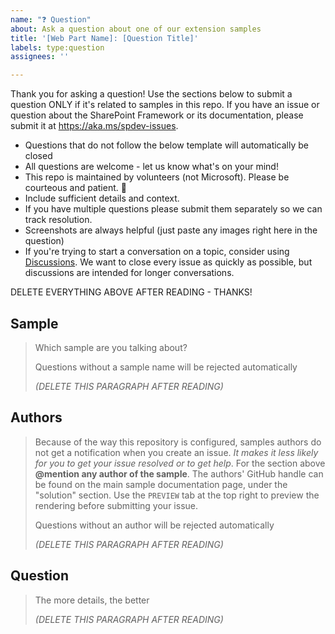 ```yaml
---
name: "❓ Question"
about: Ask a question about one of our extension samples
title: '[Web Part Name]: [Question Title]'
labels: type:question
assignees: ''

---
```


Thank you for asking a question! Use the sections below to submit a question ONLY if it's related to samples in this repo. If you have an issue or question about the SharePoint Framework or its documentation, please submit it at https://aka.ms/spdev-issues.

- Questions that do not follow the below template will automatically be closed
- All questions are welcome - let us know what's on your mind!
- This repo is maintained by volunteers (not Microsoft). Please be courteous and patient. 🙂
- Include sufficient details and context.
- If you have multiple questions please submit them separately so we can track resolution.
- Screenshots are always helpful (just paste any images right here in the question)
- If you're trying to start a conversation on a topic, consider using [Discussions](https://github.com/pnp/sp-dev-fx-extensions/discussions). We want to close every issue as quickly as possible, but discussions are intended for longer conversations.

DELETE EVERYTHING ABOVE AFTER READING - THANKS!

## Sample 
> Which sample are you talking about?
>
> Questions without a sample name will be rejected automatically 
>
> _(DELETE THIS PARAGRAPH AFTER READING)_


## Authors

> Because of the way this repository is configured, samples authors do not get a notification when you create an issue. *It makes it less likely for you to get your issue resolved or to get help*. For the section above **@mention any author of the sample**. The authors' GitHub handle can be found on the main sample documentation page, under the "solution" section. Use the `PREVIEW` tab at the top right to preview the rendering before submitting your issue.
> 
> Questions without an author will be rejected automatically 
>
> _(DELETE THIS PARAGRAPH AFTER READING)_


## Question

> The more details, the better
>
> _(DELETE THIS PARAGRAPH AFTER READING)_

